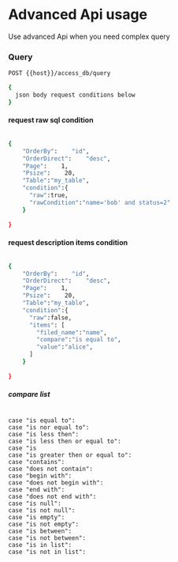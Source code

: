 # Advanced Api usage

Use advanced Api when you need complex query

### Query

```bash
POST {{host}}/access_db/query

{
  json body request conditions below
}

```


#### request raw sql condition
```bash

{
  	"OrderBy":    "id",
  	"OrderDirect":    "desc",
  	"Page":    1,
  	"Psize":    20,
  	"Table":"my_table",
  	"condition":{
  	  "raw":true,
  	  "rawCondition":"name='bob' and status=2"
  	}
	
}
```

#### request description items condition
```bash

{
  	"OrderBy":    "id",
  	"OrderDirect":    "desc",
  	"Page":    1,
  	"Psize":    20,
  	"Table":"my_table",
  	"condition":{
  	  "raw":false,
  	  "items": [
  	    "filed_name":"name",
  	    "compare":"is equal to",
  	    "value":"alice",
  	  ]
  	}
	
}
```

##### compare list
```cgo

case "is equal to":
case "is nor equal to":
case "is less then":
case "is less then or equal to":
case "is 
case "is greater then or equal to":
case "contains":
case "does not contain":
case "begin with":
case "does not begin with":
case "end with":
case "does not end with":
case "is null":
case "is not null":
case "is empty":
case "is not empty":
case "is between":
case "is not between":
case "is in list":
case "is not in list":
			
```


